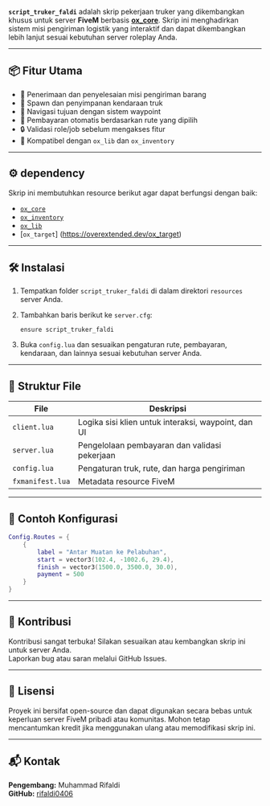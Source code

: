 **`script_truker_faldi`** adalah skrip pekerjaan truker yang dikembangkan khusus untuk server **FiveM** berbasis **[ox_core](https://github.com/overextended/ox_core)**. Skrip ini menghadirkan sistem misi pengiriman logistik yang interaktif dan dapat dikembangkan lebih lanjut sesuai kebutuhan server roleplay Anda.

---

## 📦 Fitur Utama

- 🔄 Penerimaan dan penyelesaian misi pengiriman barang
- 🚚 Spawn dan penyimpanan kendaraan truk
- 📍 Navigasi tujuan dengan sistem waypoint
- 💼 Pembayaran otomatis berdasarkan rute yang dipilih
- 🔒 Validasi role/job sebelum mengakses fitur
- 🧩 Kompatibel dengan `ox_lib` dan `ox_inventory`

---

## ⚙️ dependency

Skrip ini membutuhkan resource berikut agar dapat berfungsi dengan baik:

- [`ox_core`](https://github.com/overextended/ox_core)
- [`ox_inventory`](https://github.com/overextended/ox_inventory)
- [`ox_lib`](https://github.com/overextended/ox_lib)
- [`ox_target`] (https://overextended.dev/ox_target)


---

## 🛠️ Instalasi

1. Tempatkan folder `script_truker_faldi` di dalam direktori `resources` server Anda.

2. Tambahkan baris berikut ke `server.cfg`:
   ```
   ensure script_truker_faldi
   ```

3. Buka `config.lua` dan sesuaikan pengaturan rute, pembayaran, kendaraan, dan lainnya sesuai kebutuhan server Anda.

---

## 🧾 Struktur File

| File            | Deskripsi                                                  |
|-----------------|------------------------------------------------------------|
| `client.lua`    | Logika sisi klien untuk interaksi, waypoint, dan UI        |
| `server.lua`    | Pengelolaan pembayaran dan validasi pekerjaan              |
| `config.lua`    | Pengaturan truk, rute, dan harga pengiriman                |
| `fxmanifest.lua`| Metadata resource FiveM                                    |

---

## 📌 Contoh Konfigurasi

```lua
Config.Routes = {
    {
        label = "Antar Muatan ke Pelabuhan",
        start = vector3(102.4, -1002.6, 29.4),
        finish = vector3(1500.0, 3500.0, 30.0),
        payment = 500
    }
}
```

---

## 🤝 Kontribusi

Kontribusi sangat terbuka! Silakan sesuaikan atau kembangkan skrip ini untuk server Anda.  
Laporkan bug atau saran melalui GitHub Issues.

---

## 📄 Lisensi

Proyek ini bersifat open-source dan dapat digunakan secara bebas untuk keperluan server FiveM pribadi atau komunitas. Mohon tetap mencantumkan kredit jika menggunakan ulang atau memodifikasi skrip ini.

---

## 📬 Kontak

**Pengembang:** Muhammad Rifaldi  
**GitHub:** [rifaldi0406](https://github.com/rifaldi0406)
